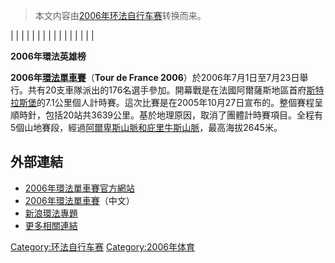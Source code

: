 > 本文内容由[2006年环法自行车赛](https://zh.wikipedia.org/wiki/2006年环法自行车赛)转换而来。


|  |
|  |
|  |
|  |
|  |
|  |
|  |
|  |

**2006年環法英雄榜**

**2006年[環法單車賽](https://zh.wikipedia.org/wiki/環法單車賽 "wikilink")**（**Tour de France 2006**）於2006年7月1日至7月23日舉行。共有20支車隊派出的176名選手參加。開幕戰是在法國阿爾薩斯地區首府[斯特拉斯堡](../Page/斯特拉斯堡.md "wikilink")的7.1公里個人計時賽。這次比賽是在2005年10月27日宣布的。整個賽程呈順時針，包括20站共3639公里。基於地理原因，取消了團體計時賽項目。全程有5個山地賽段，經過[阿爾卑斯山脈和](https://zh.wikipedia.org/wiki/阿尔卑斯山脉 "wikilink")[庇里牛斯山脈](https://zh.wikipedia.org/wiki/比利牛斯山脉 "wikilink")，最高海拔2645米。

## 外部連結

  - [2006年環法單車賽官方網站](https://web.archive.org/web/20080615022824/http://www.letour.fr/2006/TDF/presentation/us/index.html)
  - [2006年環法單車賽](https://web.archive.org/web/20060706024820/http://www.100111.com/fr/)（中文）
  - [新浪環法專題](http://sports.sina.com.cn/z/tourdefr06/)
  - [更多相關連結](https://web.archive.org/web/20050720073343/http://www.w3os.nl/logos/protour/#letour)

[Category:环法自行车赛](https://zh.wikipedia.org/wiki/Category:环法自行车赛 "wikilink") [Category:2006年体育](https://zh.wikipedia.org/wiki/Category:2006年体育 "wikilink")